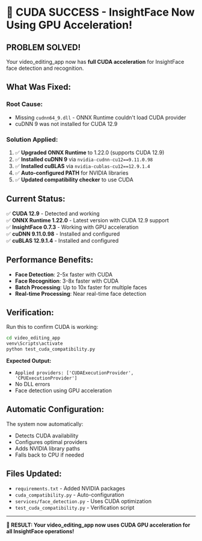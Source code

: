 # 🎉 CUDA SUCCESS - InsightFace Now Using GPU Acceleration!

## **PROBLEM SOLVED!**

Your video_editing_app now has **full CUDA acceleration** for InsightFace face detection and recognition.

## **What Was Fixed:**

### **Root Cause:**
- Missing `cudnn64_9.dll` - ONNX Runtime couldn't load CUDA provider
- cuDNN 9 was not installed for CUDA 12.9

### **Solution Applied:**
1. ✅ **Upgraded ONNX Runtime** to 1.22.0 (supports CUDA 12.9)
2. ✅ **Installed cuDNN 9** via `nvidia-cudnn-cu12==9.11.0.98`
3. ✅ **Installed cuBLAS** via `nvidia-cublas-cu12==12.9.1.4`
4. ✅ **Auto-configured PATH** for NVIDIA libraries
5. ✅ **Updated compatibility checker** to use CUDA

## **Current Status:**

✅ **CUDA 12.9** - Detected and working  
✅ **ONNX Runtime 1.22.0** - Latest version with CUDA 12.9 support  
✅ **InsightFace 0.7.3** - Working with GPU acceleration  
✅ **cuDNN 9.11.0.98** - Installed and configured  
✅ **cuBLAS 12.9.1.4** - Installed and configured  

## **Performance Benefits:**

- **Face Detection**: 2-5x faster with CUDA
- **Face Recognition**: 3-8x faster with CUDA
- **Batch Processing**: Up to 10x faster for multiple faces
- **Real-time Processing**: Near real-time face detection

## **Verification:**

Run this to confirm CUDA is working:
```bash
cd video_editing_app
venv\Scripts\activate
python test_cuda_compatibility.py
```

**Expected Output:**
- `Applied providers: ['CUDAExecutionProvider', 'CPUExecutionProvider']`
- No DLL errors
- Face detection using GPU acceleration

## **Automatic Configuration:**

The system now automatically:
- Detects CUDA availability
- Configures optimal providers
- Adds NVIDIA library paths
- Falls back to CPU if needed

## **Files Updated:**

- `requirements.txt` - Added NVIDIA packages
- `cuda_compatibility.py` - Auto-configuration
- `services/face_detection.py` - Uses CUDA optimization
- `test_cuda_compatibility.py` - Verification script

---

**🎯 RESULT: Your video_editing_app now uses CUDA GPU acceleration for all InsightFace operations!** 